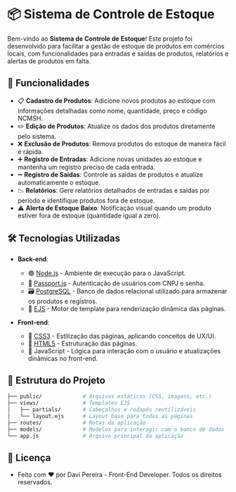 # 📦 Sistema de Controle de Estoque

Bem-vindo ao **Sistema de Controle de Estoque**! Este projeto foi desenvolvido para facilitar a gestão de estoque de produtos em comércios locais, com funcionalidades para entradas e saídas de produtos, relatórios e alertas de produtos em falta.

## 🚀 Funcionalidades

- 📋 **Cadastro de Produtos**: Adicione novos produtos ao estoque com informações detalhadas como nome, quantidade, preço e código NCMSH.
- ✏️ **Edição de Produtos**: Atualize os dados dos produtos diretamente pelo sistema.
- ❌ **Exclusão de Produtos**: Remova produtos do estoque de maneira fácil e rápida.
- ➕ **Registro de Entradas**: Adicione novas unidades ao estoque e mantenha um registro preciso de cada entrada.
- ➖ **Registro de Saídas**: Controle as saídas de produtos e atualize automaticamente o estoque.
- 📉 **Relatórios**: Gere relatórios detalhados de entradas e saídas por período e identifique produtos fora de estoque.
- ⚠️ **Alerta de Estoque Baixo**: Notificação visual quando um produto estiver fora de estoque (quantidade igual a zero).

## 🛠️ Tecnologias Utilizadas

- **Back-end**: 
  - 🟢 [Node.js](https://nodejs.org/) - Ambiente de execução para o JavaScript.
  - 🔐 [Passport.js](http://www.passportjs.org/) - Autenticação de usuários com CNPJ e senha.
  - 🗃️ [PostgreSQL](https://www.postgresql.org/) - Banco de dados relacional utilizado para armazenar os produtos e registros.
  - 📄 [EJS](https://ejs.co/) - Motor de template para renderização dinâmica das páginas.
  
- **Front-end**:
  - 🎨 [CSS3](https://www.w3.org/Style/CSS/) - Estilização das páginas, aplicando conceitos de UX/UI.
  - 📑 [HTML5](https://developer.mozilla.org/en-US/docs/Web/Guide/HTML/HTML5) - Estruturação das páginas.
  - 🚀 JavaScript - Lógica para interação com o usuário e atualizações dinâmicas no front-end.

## 📂 Estrutura do Projeto

```bash
├── public/             # Arquivos estáticos (CSS, imagens, etc.)
├── views/              # Templates EJS
│   ├── partials/       # Cabeçalhos e rodapés reutilizáveis
│   └── layout.ejs      # Layout base para todas as páginas
├── routes/             # Rotas da aplicação
├── models/             # Modelos para interagir com o banco de dados
└── app.js              # Arquivo principal da aplicação
```

## 📝 Licença 

- Feito com ❤️ por Davi Pereira - Front-End Developer. Todos os direitos reservados.